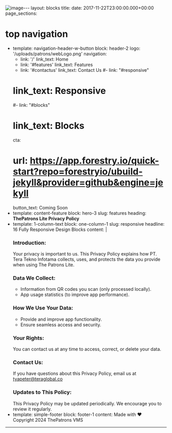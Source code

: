 ![image](https://github.com/user-attachments/assets/bfe8e639-df4e-4f98-b39c-7e8a3f030f87)---
layout: blocks
title:
date: 2017-11-22T23:00:00.000+00:00
page_sections:
  # top navigation
  - template: navigation-header-w-button
    block: header-2
    logo: '/uploads/patrons/webLogo.png'
    navigation:
      - link: '/'
        link_text: Home
      - link: '#features'
        link_text: Features
      - link: '#contactus'
        link_text: Contact Us
      #- link: "#responsive"
      #  link_text: Responsive
      #- link: "#blocks"
      #  link_text: Blocks
    cta:
      #  url: https://app.forestry.io/quick-start?repo=forestryio/ubuild-jekyll&provider=github&engine=jekyll
      button_text: Coming Soon
  - template: content-feature
    block: hero-3
    slug: features
    heading: <strong>ThePatrons Lite Privacy Policy</strong>
  - template: 1-column-text
    block: one-column-1
    slug: responsive
    headline: 16 Fully Responsive Design Blocks
    content: |
      ### Introduction:
      Your privacy is important to us. This Privacy Policy explains how PT. Tera Tekno Infotama collects, uses, and protects the data you provide when using The Patrons Lite.
      ### Data We Collect:
      * Information from QR codes you scan (only processed locally).
      * App usage statistics (to improve app performance).
      ### How We Use Your Data:
      * Provide and improve app functionality.
      * Ensure seamless access and security.
      ### Your Rights:
      You can contact us at any time to access, correct, or delete your data.
      ### Contact Us:
      If you have questions about this Privacy Policy, email us at tyapeter@teraglobal.co
      ### Updates to This Policy:
      This Privacy Policy may be updated periodically. We encourage you to review it regularly.
  - template: simple-footer
    block: footer-1
    content: Made with ❤︎<br>
      Copyright 2024 ThePatrons VMS
---

